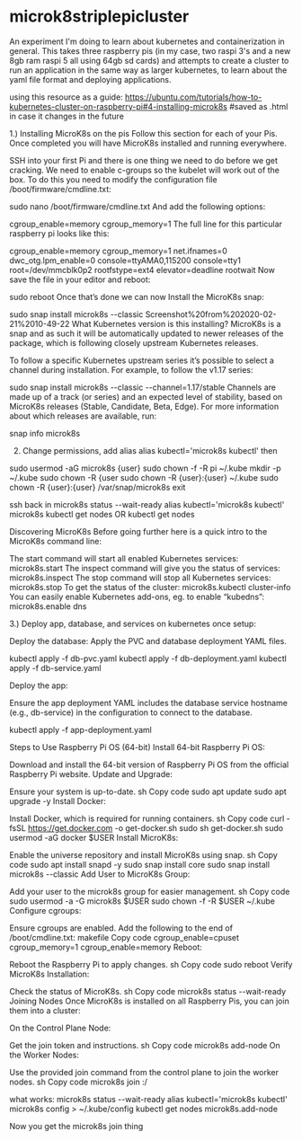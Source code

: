 # microk8striplepicluster
An experiment I'm doing to learn about kubernetes and containerization in general. This takes three raspberry pis (in my case, two raspi 3's and a new 8gb ram raspi 5 all using 64gb sd cards) and attempts to create a cluster to run an application in the same way as larger kubernetes, to learn about the yaml file format and deploying applications.

using this resource as a guide:
https://ubuntu.com/tutorials/how-to-kubernetes-cluster-on-raspberry-pi#4-installing-microk8s
#saved as .html in case it changes in the future

1.) Installing MicroK8s on the pis
Follow this section for each of your Pis. Once completed you will have MicroK8s installed and running everywhere.

SSH into your first Pi and there is one thing we need to do before we get cracking. We need to enable c-groups so the kubelet will work out of the box. To do this you need to modify the configuration file /boot/firmware/cmdline.txt:

sudo nano /boot/firmware/cmdline.txt
And add the following options:

cgroup_enable=memory cgroup_memory=1
The full line for this particular raspberry pi looks like this:

cgroup_enable=memory cgroup_memory=1 net.ifnames=0 dwc_otg.lpm_enable=0 console=ttyAMA0,115200 console=tty1 root=/dev/mmcblk0p2 rootfstype=ext4 elevator=deadline rootwait
Now save the file in your editor and reboot:

sudo reboot
Once that’s done we can now Install the MicroK8s snap:

sudo snap install microk8s --classic
Screenshot%20from%202020-02-21%2010-49-22
What Kubernetes version is this installing?
MicroK8s is a snap and as such it will be automatically updated to newer releases of the package, which is following closely upstream Kubernetes releases.

To follow a specific Kubernetes upstream series it’s possible to select a channel during installation. For example, to follow the v1.17 series:

sudo snap install microk8s --classic --channel=1.17/stable
Channels are made up of a track (or series) and an expected level of stability, based on MicroK8s releases (Stable, Candidate, Beta, Edge). For more information about which releases are available, run:

snap info microk8s


2. Change permissions, add alias
alias kubectl='microk8s kubectl'
then

sudo usermod -aG microk8s {user}
sudo chown -f -R pi ~/.kube
mkdir -p ~/.kube
sudo chown -R {user
sudo chown -R {user}:{user} ~/.kube
sudo chown -R {user}:{user} /var/snap/microk8s
exit

ssh back in
microk8s status --wait-ready
alias kubectl='microk8s kubectl'
microk8s kubectl get nodes OR kubectl get nodes 


Discovering MicroK8s
Before going further here is a quick intro to the MicroK8s command line:

The start command will start all enabled Kubernetes services: microk8s.start
The inspect command will give you the status of services: microk8s.inspect
The stop command will stop all Kubernetes services: microk8s.stop
To get the status of the cluster: microk8s.kubectl cluster-info
You can easily enable Kubernetes add-ons, eg. to enable “kubedns”: microk8s.enable dns




3.) Deploy app, database, and services on kubernetes once setup:

Deploy the database: Apply the PVC and database deployment YAML files.

kubectl apply -f db-pvc.yaml
kubectl apply -f db-deployment.yaml
kubectl apply -f db-service.yaml

Deploy the app:

Ensure the app deployment YAML includes the database service hostname (e.g., db-service) in the configuration to connect to the database.

kubectl apply -f app-deployment.yaml





Steps to Use Raspberry Pi OS (64-bit)
Install 64-bit Raspberry Pi OS:

Download and install the 64-bit version of Raspberry Pi OS from the official Raspberry Pi website.
Update and Upgrade:

Ensure your system is up-to-date.
sh
Copy code
sudo apt update
sudo apt upgrade -y
Install Docker:

Install Docker, which is required for running containers.
sh
Copy code
curl -fsSL https://get.docker.com -o get-docker.sh
sudo sh get-docker.sh
sudo usermod -aG docker $USER
Install MicroK8s:

Enable the universe repository and install MicroK8s using snap.
sh
Copy code
sudo apt install snapd -y
sudo snap install core
sudo snap install microk8s --classic
Add User to MicroK8s Group:

Add your user to the microk8s group for easier management.
sh
Copy code
sudo usermod -a -G microk8s $USER
sudo chown -f -R $USER ~/.kube
Configure cgroups:

Ensure cgroups are enabled. Add the following to the end of /boot/cmdline.txt:
makefile
Copy code
cgroup_enable=cpuset cgroup_memory=1 cgroup_enable=memory
Reboot:

Reboot the Raspberry Pi to apply changes.
sh
Copy code
sudo reboot
Verify MicroK8s Installation:

Check the status of MicroK8s.
sh
Copy code
microk8s status --wait-ready
Joining Nodes
Once MicroK8s is installed on all Raspberry Pis, you can join them into a cluster:

On the Control Plane Node:

Get the join token and instructions.
sh
Copy code
microk8s add-node
On the Worker Nodes:

Use the provided join command from the control plane to join the worker nodes.
sh
Copy code
microk8s join <control-plane-ip>:<port>/<token>





what works:
microk8s status --wait-ready
alias kubectl='microk8s kubectl'
microk8s config > ~/.kube/config
kubectl get nodes
microk8s.add-node

Now you get the 
microk8s join <ip address> thing
